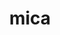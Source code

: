 ---
category: 4-letters
denotation: null
name: mica
reference_link: https://www.etymonline.com/word/mica
root_language: null
root_name: null
title: mica
type: free
word_sums:
- respelling: mica
  sum: 'Mica + '
---